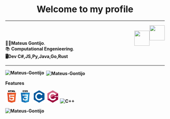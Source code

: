 <h1 align="center"> Welcome to my profile </h1>
<hr />
<a href="https://www.linkedin.com/in/mateus-silva-gontijo/" target="_blank">
  <img align="right" src="https://i.ibb.co/Kx2GSrT/linkedin.png" width="48px" height="48px">
</a>
<p align="left">
  <b></b>
</p>
<br>
<a href="https://www.instagram.com/mateussgont/" target="_blank">
  <img align="right" src="https://imagepng.org/wp-content/uploads/2017/08/instagram-icone-icon-1.png" width="48px"
    height="48px">
</a><br />
<p align="left">
  👩‍💻<b>Mateus Gontijo</b>.
  <br />
  📚 <b>Computational Engenieering</b>.<br />
  <b>
    🖥<b>Dev C#,JS,Py,Java,Go,Rust </b>
</p>

<hr />
<p>
  <img align="left"
    src="https://github-readme-stats.vercel.app/api/top-langs/?username=mateussgont&layout=compact&theme=graywhite&title_color=268bd2"
    alt="Mateus-Gontijo" />
</p>
<p>&nbsp;
  <img align="center"
    src="https://github-readme-stats.vercel.app/api?username=mateussgont&count_private=true&show_icons=true&theme=graywhite&icon_color=268bd2&title_color=268bd2"
    alt="Mateus-Gontijo" />
</p>

**Features**

<p align="left">
  <img src="https://raw.githubusercontent.com/devicons/devicon/master/icons/html5/html5-original-wordmark.svg"
    alt="html5" width="40" height="40" />
  <img src="https://raw.githubusercontent.com/devicons/devicon/master/icons/css3/css3-original-wordmark.svg" alt="css3"
    width="40" height="40" />
  <!-<img src="https://raw.githubusercontent.com/devicons/devicon/master/icons/javascript/javascript-original.svg"
    alt="javascript" width="40" height="40" />
  <img src="https://raw.githubusercontent.com/devicons/devicon/master/icons/c/c-plain.svg" alt="C" width="40"
    height="40" />
  <img src="https://raw.githubusercontent.com/devicons/devicon/master/icons/cplusplus/cplusplus-original.svg" alt="C++"
    width="40" height="40">
  <img src="https://avatars.githubusercontent.com/u/1525981?s=200&v=4" alt="C++" width="40" height="40">


</p>
<p align="left"> <img src="https://komarev.com/ghpvc/?username=mateussgont" alt="Mateus-Gontijo" /> </p>
